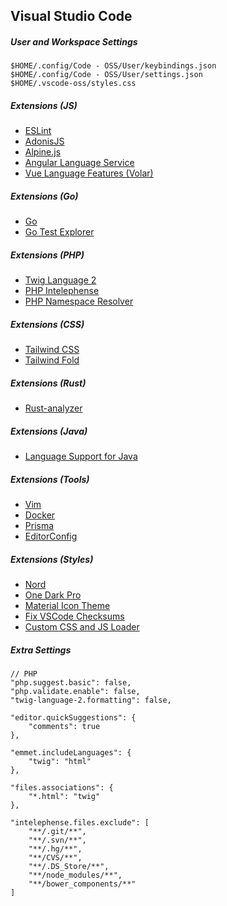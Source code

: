 ## Visual Studio Code

##### User and Workspace Settings

```
$HOME/.config/Code - OSS/User/keybindings.json
$HOME/.config/Code - OSS/User/settings.json
$HOME/.vscode-oss/styles.css
```

##### Extensions (JS)

* [ESLint](https://marketplace.visualstudio.com/items?itemName=dbaeumer.vscode-eslint)
* [AdonisJS](https://marketplace.visualstudio.com/items?itemName=jripouteau.adonis-vscode-extension)
* [Alpine.js](https://marketplace.visualstudio.com/items?itemName=adrianwilczynski.alpine-js-intellisense)
* [Angular Language Service](https://marketplace.visualstudio.com/items?itemName=Angular.ng-template)
* [Vue Language Features (Volar)](https://marketplace.visualstudio.com/items?itemName=Vue.volar)

##### Extensions (Go)

* [Go](https://marketplace.visualstudio.com/items?itemName=golang.Go)
* [Go Test Explorer](https://marketplace.visualstudio.com/items?itemName=premparihar.gotestexplorer)

##### Extensions (PHP)

* [Twig Language 2](https://marketplace.visualstudio.com/items?itemName=mblode.twig-language-2)
* [PHP Intelephense](https://marketplace.visualstudio.com/items?itemName=bmewburn.vscode-intelephense-client)
* [PHP Namespace Resolver](https://marketplace.visualstudio.com/items?itemName=MehediDracula.php-namespace-resolver)

##### Extensions (CSS)

* [Tailwind CSS](https://marketplace.visualstudio.com/items?itemName=bradlc.vscode-tailwindcss)
* [Tailwind Fold](https://marketplace.visualstudio.com/items?itemName=stivo.tailwind-fold)

##### Extensions (Rust)

* [Rust-analyzer](https://marketplace.visualstudio.com/items?itemName=matklad.rust-analyzer)

##### Extensions (Java)

* [Language Support for Java](https://marketplace.visualstudio.com/items?itemName=redhat.java)

##### Extensions (Tools)

* [Vim](https://marketplace.visualstudio.com/items?itemName=vscodevim.vim)
* [Docker](https://marketplace.visualstudio.com/items?itemName=ms-azuretools.vscode-docker)
* [Prisma](https://marketplace.visualstudio.com/items?itemName=Prisma.prisma)
* [EditorConfig](https://marketplace.visualstudio.com/items?itemName=EditorConfig.EditorConfig)

##### Extensions (Styles)

* [Nord](https://marketplace.visualstudio.com/items?itemName=arcticicestudio.nord-visual-studio-code)
* [One Dark Pro](https://marketplace.visualstudio.com/items?itemName=zhuangtongfa.Material-theme)
* [Material Icon Theme](https://marketplace.visualstudio.com/items?itemName=PKief.material-icon-theme)
* [Fix VSCode Checksums](https://marketplace.visualstudio.com/items?itemName=lehni.vscode-fix-checksums)
* [Custom CSS and JS Loader](https://marketplace.visualstudio.com/items?itemName=be5invis.vscode-custom-css)

##### Extra Settings

```
// PHP
"php.suggest.basic": false,
"php.validate.enable": false,
"twig-language-2.formatting": false,

"editor.quickSuggestions": {
    "comments": true
},

"emmet.includeLanguages": {
    "twig": "html"
},

"files.associations": {
    "*.html": "twig"
},

"intelephense.files.exclude": [
    "**/.git/**",
    "**/.svn/**",
    "**/.hg/**",
    "**/CVS/**",
    "**/.DS_Store/**",
    "**/node_modules/**",
    "**/bower_components/**"
]
```

